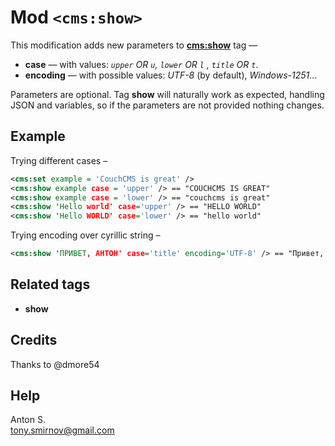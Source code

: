 # Mod `<cms:show>`

This modification adds new parameters to [**cms:show**](#related-tags) tag &mdash;
- **case** &mdash; with values: *`upper` OR `u`, `lower` OR `l` , `title` OR `t`*.
- **encoding** — with possible values: *UTF-8* (by default), *Windows-1251*...

Parameters are optional. Tag **show** will naturally work as expected, handling JSON and variables, so if the parameters are not provided nothing changes.

## Example

Trying different cases –

```xml
<cms:set example = 'CouchCMS is great' />
<cms:show example case = 'upper' /> == "COUCHCMS IS GREAT"
<cms:show example case = 'lower' /> == "couchcms is great"
<cms:show 'Hello world' case='upper' /> == "HELLO WORLD"
<cms:show 'Hello WORLD' case='lower' /> == "hello world"
```

Trying encoding over cyrillic string –

```xml
<cms:show 'ПРИВЕТ, АНТОН' case='title' encoding='UTF-8' /> == "Привет, Антон"
```

## Related tags

* **show**

## Credits

Thanks to @dmore54

## Help

Anton S.\
tony.smirnov@gmail.com
